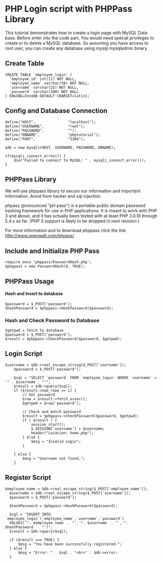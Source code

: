 # PHP Login script with PHPPass Library

This tutorial demonstrates how to create a login page with MySQL Data base. Before enter into the code part, You would need special privileges to create or to delete a MySQL database. So assuming you have access to root user, you can create any database using mysql mysqladmin binary.

## Create Table 
```
CREATE TABLE `employee_login` (
  `employee_id` int(11) NOT NULL,
  `employee_name` varchar(50) NOT NULL,
  `username` varchar(25) NOT NULL,
  `password` varchar(100) NOT NULL
) ENGINE=InnoDB DEFAULT CHARSET=latin1;
```

## Config and Database Connection
```
define("HOST",               "localhost");
define("USERNAME",           "root");
define("PASSWORD",           "");
define("DBNAME",             "phptutorial");
define("PORT",               "3306");

$db = new mysqli(HOST, USERNAME, PASSWORD, DBNAME);

if(mysqli_connect_errno()) {
	die("Failed to connect to MySQL: " . mysqli_connect_error());
}
```

## PHPPass Library
We will use phppass library to secure our information and important information. Avoid from hacker and sql injection.

phpass (pronounced "pH pass") is a portable public domain password hashing framework for use in PHP applications. It is meant to work with PHP 3 and above, and it has actually been tested with at least PHP 3.0.18 through 5.4.x so far. (PHP 3 support is likely to be dropped in next revision.)

For more information and to download phppass click the link  
http://www.openwall.com/phpass/

## Include and Initialize PHP Pass
```
require_once 'phppass/PasswordHash.php';
$phppass = new PasswordHash(8, TRUE);
```

## PHPPass Usage
#### Hash and Insert to database
```
$password = $_POST['password'];
$hashPassword = $phppass->HashPassword($password);
```
### Hash and Check Password to Database
```
$getpwd = fetch to database
$password = $_POST['password'];
$result = $phppass->CheckPassword($password, $getpwd);
```

## Login Script
```
$username = $db->real_escape_string($_POST['username']);
	$password = $_POST['password'];

	$sql = "SELECT `password` FROM `employee_login` WHERE `username` = '" . $username . "'";
	$result = $db->query($sql);
	if ($result->num_rows == 1) {
		// Get password
		$row = $result->fetch_assoc();
		$getpwd = $row['password'];

		// Check and match password
		$result = $phppass->CheckPassword($password, $getpwd);
		if ( $result ) {
			session_start();
			$_SESSION['username'] = $username;
			header("Location: home.php");
		} else {
			$msg = "Invalid Login";
		}

	} else {
		$msg = "Username not found.";
	}
  ```
  
  ## Register Script
  ```
  $employee_name = $db->real_escape_string($_POST['employee_name']);
	$username = $db->real_escape_string($_POST['username']);
	$password = $_POST['password'];

	$hashPassword = $phppass->HashPassword($password);

	$sql = "INSERT INTO `employee_login`(`employee_name`,`username`,`password`) 
	VALUES('". $employee_name  . "','". $username  . "','". $hashPassword  . "')";
	$result = $db->query($sql);

	if ($result === TRUE) {
		$msg = "You have been successfully registered.";
	} else {
		$msg = "Error: " . $sql . "<br>" . $db->error;
	}
  ```

